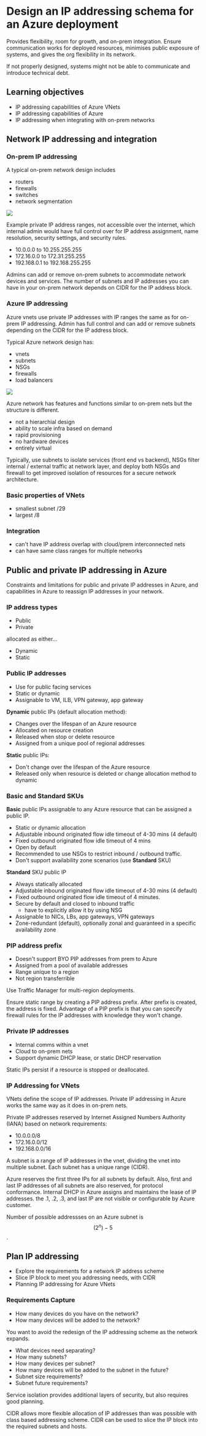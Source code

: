 # Design an IP addressing schema for an Azure deployment

Provides flexibility, room for growth, and on-prem integration. Ensure communication works for deployed resources, minimises public exposure of systems, and gives the org flexibility in its network.

If not properly designed, systems might not be able to communicate and introduce technical debt.


## Learning objectives

- IP addressing capabilities of Azure VNets
- IP addressing capabilities of Azure
- IP addressing when integrating with on-prem networks


## Network IP addressing and integration

### On-prem IP addressing

A typical on-prem network design includes

- routers
- firewalls
- switches
- network segmentation

![](assets/1i-on-premises-network.png)

Example private IP address ranges, not accessible over the internet, which internal admin would have full control over for IP address assignment, name resolution, security settings, and security rules.

- 10.0.0.0 to 10.255.255.255
- 172.16.0.0 to 172.31.255.255
- 192.168.0.1 to 192.168.255.255

Admins can add or remove on-prem subnets to accommodate network devices and services. The number of subnets and IP addresses you can have in your on-prem network depends on CIDR for the IP address block.


### Azure IP addressing

Azure vnets use private IP addresses with IP ranges the same as for on-prem IP addressing. Admin has full control and can add or remove subnets depending on the CIDR for the IP address block.

Typical Azure network design has:

- vnets
- subnets
- NSGs
- firewalls
- load balancers

![](assets/1i-azure-network.png)

Azure network has features and functions similar to on-prem nets but the structure is different.

- not a  hierarchial design
- ability to scale infra based on demand
- rapid provisioning
- no hardware devices
- entirely virtual

Typically, use subnets to isolate services (front end vs backend), NSGs filter internal / external traffic at network layer, and deploy both NSGs and firewall to get improved isolation of resources for a secure network architecture.


### Basic properties of VNets

- smallest subnet /29
- largest /8


### Integration

- can't have IP address overlap with cloud/prem interconnected nets
- can have same class ranges for multiple networks


## Public and private IP addressing in Azure

Constraints and limitations for public and private IP addresses in Azure, and capabilities in Azure to reassign IP addresses in your network.

### IP address types

- Public
- Private

allocated as either...

- Dynamic
- Static


### Public IP addresses

- Use for public facing services
- Static or dynamic
- Assignable to VM, ILB, VPN gateway, app gateway


<b>Dynamic</b> public IPs (default allocation method):

- Changes over the lifespan of an Azure resource
- Allocated on resource creation
- Released when stop or delete resource
- Assigned from a unique pool of regional addresses

<b>Static</b> public IPs:

- Don't change over the lifespan of the Azure resource
- Released only when resource is deleted or change allocation method to dynamic


### Basic and Standard SKUs

<b>Basic</b> public IPs assignable to any Azure resource that can be assigned a public IP.

- Static or dynamic allocation
- Adjustable inbound originated flow idle timeout of 4-30 mins (4 default)
- Fixed outbound originated flow idle timeout of 4 mins
- Open by default
- Recommended to use NSGs to restrict inbound / outbound traffic.
- Don't support availability zone scenarios (use <b>Standard</b> SKU)


<b>Standard</b> SKU public IP 

- Always statically allocated
- Adjustable inbound originated flow idle timeout of 4-30 mins (4 default)
- Fixed outbound originated flow idle timeout of 4 minutes.
- Secure by default and closed to inbound traffic
    - have to explicitly allow it by using NSG
- Assignable to NICs, LBs, app gateways, VPN gateways
- Zone-redundant (default), optionally zonal and guaranteed in a specific availability zone


### PIP address prefix

- Doesn't support BYO PIP addresses from prem to Azure
- Assigned from a pool of available addresses
- Range unique to a region
- Not region transferrible

Use Traffic Manager for multi-region deployments.

Ensure static range by creating a PIP address prefix. After prefix is created, the address is fixed. Advantage of a PIP prefix is that you can specify firewall rules for the IP addresses with knowledge they won't change.


### Private IP addresses

- Internal comms within a vnet
- Cloud to on-prem nets
- Support dynamic DHCP lease, or static DHCP reservation

Static IPs persist if a resource is stopped or deallocated.


### IP Addressing for VNets

VNets define the scope of IP addresses. Private IP addressing in Azure works the same way as it does in on-prem nets.

Private IP addresses reserved by Internet Assigned Numbers Authority (IANA) based on network requirements:

- 10.0.0.0/8
- 172.16.0.0/12
- 192.168.0.0/16

A subnet is a range of IP addresses in the vnet, dividing the vnet into multiple subnet. Each subnet has a unique range (CIDR).

Azure reserves the first three IPs for all subnets by default. Also, first and last IP addresses of all subnets are also reserved, for protocol conformance. Internal DHCP in Azure assigns and maintains the lease of IP addresses. the .1, .2, .3, and last IP are not visible or configurable by Azure customer.

Number of possible addressses on an Azure subnet is $$(2^{n})-5$$.


## Plan IP addressing

- Explore the requirements for a network IP address scheme
- Slice IP block to meet you addressing needs, with CIDR
- Planning IP addressing for Azure VNets


### Requirements Capture

- How many devices do you have on the network?
- How many devices will be added to the network?

You want to avoid the redesign of the IP addressing scheme as the network expands.

- What devices need separating?
- How many subnets?
- How many devices per subnet?
- How many devices will be added to the subnet in the future?
- Subnet size requirements?
- Subnet future requirements?

Service isolation provides additional layers of security, but also requires good planning.

CIDR allows more flexible allocation of IP addresses than was possible with class based addressing scheme. CIDR can be used to slice the IP block into the required subnets and hosts.



